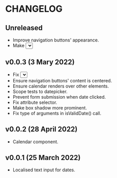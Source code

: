 # CHANGELOG


## Unreleased

* Improve navigation buttons' appearance.
* Make <select> appearance on Safari consistent with Chrome and Firefox.


## v0.0.3 (3 Mary 2022)

* Fix <select> background on Firefox.
* Ensure navigation buttons' content is centered.
* Ensure calendar renders over other elements.
* Scope tests to datepicker.
* Prevent form submission when date clicked.
* Fix attribute selector.
* Make box shadow more prominent.
* Fix type of arguments in isValidDate() call.


## v0.0.2 (28 April 2022)

* Calendar component.


## v0.0.1 (25 March 2022)

* Localised text input for dates.
